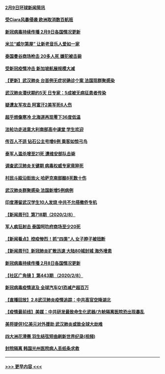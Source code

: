 #### [2月9日环球新闻简讯](../pages/prog202/a102773390.md?t=02100911) 
#### [受Ciara风暴侵袭 欧洲取消数百航班](../pages/prog202/a102773357.md?t=02100911) 
#### [新冠病毒持续传播 2月9日各国情况更新](../pages/prog202/a102773346.md?t=02100911) 
#### [米兰“威尔第屋” 让新老音乐人爱如一家](../pages/prog202/a102773245.md?t=02100911) 
#### [泰国曼谷商场枪击 20多人死 嫌犯被击毙](../pages/prog202/a102773230.md?t=02100911) 
#### [受新冠疫情冲击 新加坡航展规模大减](../pages/prog202/a102773207.md?t=02100911) 
#### [【更新】武汉肺炎 台首例无症状确诊个案 法国现群聚感染](../pages/prog202/a102770740.md?t=02100911) 
#### [武汉肺炎潜伏期约5天 日专家：5成被无病征患者传染](../pages/prog202/a102773145.md?t=02100911) 
#### [疑遭友军攻击 阿富汗2美军死6人伤](../pages/prog202/a102773140.md?t=02100911) 
#### [超乎想像寒冷 北海道再现零下36度低温](../pages/prog202/a102773122.md?t=02100911) 
#### [法轮功走进意大利南部高中课堂 学生欢迎](../pages/prog202/a102773105.md?t=02100911) 
#### [传百人不适 钻石公主号增6例 乘客如惊弓鸟](../pages/prog202/a102773051.md?t=02100911) 
#### [泰军人滥杀增至21死 遭维安部队击毙](../pages/prog202/a102772913.md?t=02100911) 
#### [调查武汉肺炎关键期 病毒权威专家竟猝死](../pages/prog202/a102773033.md?t=02100911) 
#### [村民斗殴沿街放火 哈萨克南部酿8死数十伤](../pages/prog202/a102772980.md?t=02100911) 
#### [武汉肺炎群聚感染 法国新增5例病例](../pages/prog202/a102772957.md?t=02100911) 
#### [印度滞留武汉学生10人发烧 中共不允搭撤侨专机](../pages/prog202/a102772946.md?t=02100911) 
#### [【新闻周刊】第718期（2020/2/8）](../pages/prog202/a102772921.md?t=02100911) 
#### [军人疯狂射击 泰国呵叻府商场至少20死](../pages/prog202/a102772833.md?t=02100911) 
#### [【新闻看点】控疫惨烈！抓“四类”人 女子脖子被扭断](../pages/prog202/a102772896.md?t=02100911) 
#### [【新闻周刊】新冠肺炎扩散迅速 大陆80城封城 海外增患](../pages/prog202/a102772852.md?t=02100911) 
#### [新冠病毒持续传播 2月8日各国情况更新](../pages/prog202/a102772826.md?t=02100911) 
#### [【社区广角镜  】第443期  （2020/2/8）](../pages/prog202/a102772736.md?t=02100911) 
#### [新冠病毒疫情波及 全球汽车Q1恐减产超百万](../pages/prog202/a102772695.md?t=02100911) 
#### [【直播回放】2.8武汉肺炎疫情追踪：中共高官空降湖北](../pages/prog202/a102772618.md?t=02100911) 
#### [【疫情最前线】美媒：中共研发最致命生化武器/方舱隔离医院恐出现暴乱](../pages/prog202/a102772439.md?t=02100911) 
#### [美将提供1亿美元对外援助 武汉肺炎或致全球大劫难](../pages/prog202/a102772361.md?t=02100911) 
#### [四大洲花滑赛 羽生结弦短曲刷新世界纪录(视频)](../pages/prog202/a102772341.md?t=02100911) 
#### [封院隔离 韩国光州医院病人丢纸条求救](../pages/prog202/a102772282.md?t=02100911) 

----
#### [ >>> 更早内容 <<< ](../indexes/prog202-earlier.md)
